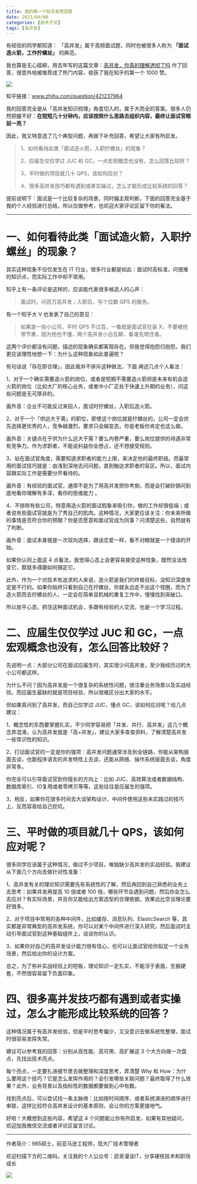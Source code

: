 ```yaml
---
title: 我的第一个知乎高赞回答
date: 2021/04/06
categories: [技术干货]
tags: [高并发]
---
```


有经验的同学都知道： 「高并发」属于高频面试题，同时也被很多人称为 **「面试造火箭，工作拧螺丝」** 的典范。

我也算是无心插柳，用去年写的这篇文章：[高并发，你真的理解透彻了吗](http://mp.weixin.qq.com/s?__biz=MzU2MTM4NDAwMw==&mid=2247484105&idx=1&sn=de4c763482aa65383dab59b221800cb5&chksm=fc78dde5cb0f54f39e1f278249d236ff2400330be573405435dba458404a5f771715319d694c&scene=21#wechat_redirect)  作了回答，很意外地被推荐成了热门内容，收获了我在知乎的第一个 1000 赞。

<!-- more -->

![](https://oscimg.oschina.net/oscnet/619dfef8-9021-437a-950f-c67a76465b20.png)

知乎链接：www.zhihu.com/question/421237964

我的回答完全是从「高并发知识梳理」角度切入的，属于大而全的答案。很多人仍然把握不好：**在短短几十分钟内，应该按照什么思路去组织内容，最终让面试官眼前一亮？**

因此，我又特意选了几个典型问题，再做下补充回答，希望让大家有所启发。  

> 1、如何看待此类「面试造火箭，入职拧螺丝」的现象？
> 
> 2、应届生仅仅学过 JUC 和 GC，一点宏观概念也没有，怎么回答比较好？
> 
> 3、平时做的项目就几十 QPS，该如何应对？
> 
> 4、很多高并发技巧都有遇到或者实操过，怎么才能形成比较系统的回答？

提前说明下：面试是一个比较复杂的场景，同时偏主观判断，下面的回答完全基于我的个人经验进行总结，所以仅做参考，也欢迎大家评论区留下你的看法。

---

# 一、如何看待此类「面试造火箭，入职拧螺丝」的现象？

其实这种现象不仅仅发生在 IT 行业，很多行业都是如此：面试时高标准，问很难的知识点，而实际工作中却不常用。

知乎上有一条评论是这样的，应该能代表很多候选人的心声：

> 面试时，问百万高并发；入职后，写个位数 QPS 的服务。

有一个知乎大 V 也发表了自己的意见：

> 如果是一些小公司，平时 QPS 不过百，一看就是面试官在装 X，不要被他带节奏，因为他也不懂，两个高并发小白互聊，看谁先唬住谁。

这两个评价都没有问题，描述的现象确实都客观存在。但我觉得抱怨归抱怨，我们更应该理性地想一下：为什么这种现象如此普遍呢？

有句话说「存在即合理」，因此我并不排斥这种做法，下面 阐述几点个人看法：

1、对于一个确实需要造火箭的岗位，或者是短期不需要造火箭但是未来有机会造火箭的岗位（比如大厂的核心业务，或者中小厂正处于快速上升期的业务），问这些问题是无可厚非的。

画外音：企业不可能反过来招人，面试时拧螺丝，入职后造火箭。

2、对于一个「供远大于需」的职位，即使这个岗位就是拧螺丝的，公司一定会优先选择更优秀的人，竞争越激烈，要求只会越变态，你是老板你肯定也这么做。

画外音：关键点在于供为什么远大于需？要么内卷严重，要么岗位提供的待遇非常有竞争力。作为求职者，不能说利益你全想占，还不想接受规则。

3、站在面试官角度，需要知道求职者的能力上限，来决定他的最终职级。而最常用的面试技巧就是：由浅到深地去问问题，直到触达求职者的盲区。所以，面试内容跟实际工作是需要分开看待的。

画外音：有经验的面试官，通常不是为了用高并发把你考倒，而是会打破砂锅问到底地看你理解有多深，看你的思维能力 。

4、不排除有些公司，特意用造火箭的面试假象来吸引你，做的工作却很低端；或者说有些面试官就是为了秀自己的肌肉。这种情况，大家更应该关注：你未来所做的事情是否符合你的预期？你是否愿意和面试官成为同事？问清楚这些，自然就有了判断。

画外音：面试本身就是一次双向选择，跟谈恋爱一样，看不对眼就是一个错误的开始。

如果你认同上面这 4 点看法，我觉得心态上会更容易接受这种现象，既然没法改变它，那就多琢磨如何搞定它。

此外，作为一个对技术有追求的人来说，造火箭是我们的终极目标，没知识深度肯定是不行的。如果你始终只看到自己在拧螺丝，你就永远走不出这个怪圈，而为了造火箭而去拧螺丝的人，一定会在简单且机械的重复工作中，慢慢找到突破口。

所以放平心态，抓住这种面试机会，多跟有经验的人交流，也是一个学习过程。

# 二、应届生仅仅学过 JUC 和 GC，一点宏观概念也没有，怎么回答比较好？

先说明一点：大部分公司在面试应届生时，其实很少问高并发，至少我经历过的大小公司都这样。

为什么不问？因为高并发是一个很复杂的系统性问题，很注重业务场景以及实战经验。而应届生最缺的就是项目经验，所以很难区分出大家的水平。

但如果真问到了高并发，而自己仅学过 JUC，懂点 GC，该如何应对呢？给几点建议：

1、概念性的东西要掌握扎实，不少同学容易把「并发、并行、高并发」这几个概念弄混淆，认为高并发就是「高+并发」，建议大家多查查资料，了解清楚高并发一些常识性的知识。

2、打动面试官的一定是你的强项：高并发问题通常涉及到全链路，你能从架构层面去谈，也能程序语言的并发特性上去谈，还能从网络、操作系统层面去谈，角度非常多。

你完全可以引导面试官到你擅长的方向上：比如 JUC、高效算法或者数据结构、数据库索引、IO复用或者零拷贝等等，这些往往是应届生的强项。

3、相反，如果你花很多时间去大谈架构设计、中间件使用这些未实践过的技巧上，反而容易给自己挖坑。

# 三、平时做的项目就几十 QPS，该如何应对呢？

很多同学应该属于这种情况，做过不少项目，唯独缺少高并发的实战经验。我建议从下面几个方向去做针对性准备：

1、高并发有关的理论知识需要先有系统性的了解，然后再回到自己熟悉的业务上去思考：如果并发再提高 10 倍或者 100 倍，哪些环节会遇到问题，然后你会怎么去应对？有实际场景，并且你又能给出方案选型的合理依据，效果远比空谈理论要好很多。

2、对于项目中常用的各种中间件，比如缓存、消息队列、ElasticSearch 等，其实都是非常典型的高并发系统，你可以对某个中间件进行深入研究，然后面试时主动引导面试官到这种基础组件上，谈谈你的认识。

3、如果你对自己的高并发设计能力很有信心，也可以让面试官给你拟定一个业务场景，然后给出你的设计方案。

总之，为了弥补实战经验上的短板，理论知识一定扎实，不能浮于表面，生搬硬套，不然很容易留下负面印象。

# 四、很多高并发技巧都有遇到或者实操过，怎么才能形成比较系统的回答？

这种情况属于有高并发经验，但是平时思考偏少，又没意识去做系统性整理，面试时很容易发挥失常。

建议可以参考我的回答：分别从高性能、高可用、高扩展这 3 个大方向做一次盘点，先找出技术亮点。  

每个亮点，一定要扎进细节里去做整理和深度思考，弄清楚 Why 和 How：为什么要用这个技巧？它是怎么发挥作用的？会引发哪些关联问题？最终取得了什么效果？此外，业务背景以及指标性的数据都要做到心中有数。  

找到亮点后，可以尝试找一条主脉络：比如按时间顺序、或者系统演进的顺序进行串联，这样比较符合高并发设计的基本原则，会让你的方案更接地气。

好啦！大概想到这些内容，希望这 4 个问题能让你有所启发，如果有其他疑问，欢迎加我微信交流或者评论区留言讨论。



---

作者简介：985硕士，前亚马逊工程师，现大厂技术管理者

欢迎扫描下方的二维码，关注我的个人公众号：武哥漫谈IT，分享硬核技术和职场成长

![](https://img-blog.csdnimg.cn/20201107215432925.jpg)